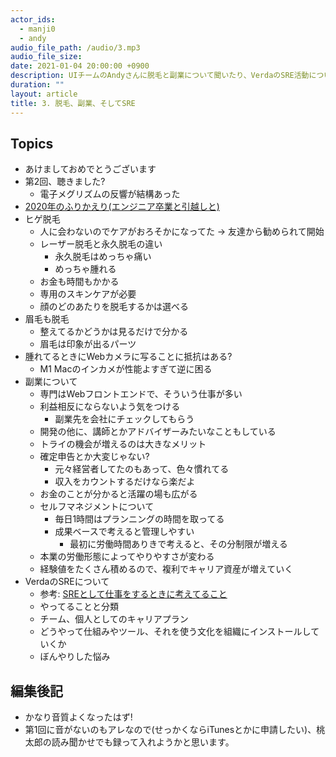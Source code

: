 ```yaml
---
actor_ids:
  - manji0
  - andy
audio_file_path: /audio/3.mp3
audio_file_size: 
date: 2021-01-04 20:00:00 +0900
description: UIチームのAndyさんに脱毛と副業について聞いたり、VerdaのSRE活動について話したりしました。
duration: ""
layout: article
title: 3. 脱毛、副業、そしてSRE
---
```


## Topics
* あけましておめでとうございます
* 第2回、聴きました?
  * 電子メグリズムの反響が結構あった
* [2020年のふりかえり(エンジニア卒業と引越しと)](https://blog.andoshin11.me/posts/2020-lookback)
* ヒゲ脱毛
  * 人に会わないのでケアがおろそかになってた → 友達から勧められて開始
  * レーザー脱毛と永久脱毛の違い
    * 永久脱毛はめっちゃ痛い
    * めっちゃ腫れる
  * お金も時間もかかる
  * 専用のスキンケアが必要
  * 顔のどのあたりを脱毛するかは選べる
* 眉毛も脱毛
  * 整えてるかどうかは見るだけで分かる
  * 眉毛は印象が出るパーツ
* 腫れてるときにWebカメラに写ることに抵抗はある?
  * M1 Macのインカメが性能よすぎて逆に困る
* 副業について
  * 専門はWebフロントエンドで、そういう仕事が多い
  * 利益相反にならないよう気をつける
    * 副業先を会社にチェックしてもらう
  * 開発の他に、講師とかアドバイザーみたいなこともしている
  * トライの機会が増えるのは大きなメリット
  * 確定申告とか大変じゃない?
    * 元々経営者してたのもあって、色々慣れてる
    * 収入をカウントするだけなら楽だよ
  * お金のことが分かると活躍の場も広がる
  * セルフマネジメントについて
    * 毎日1時間はプランニングの時間を取ってる
    * 成果ベースで考えると管理しやすい
      * 最初に労働時間ありきで考えると、その分制限が増える
  * 本業の労働形態によってやりやすさが変わる
  * 経験値をたくさん積めるので、複利でキャリア資産が増えていく
* VerdaのSREについて
    * 参考: [SREとして仕事をするときに考えてること](https://blog.manj.io/entry/20210104/1609708803)
    * やってることと分類
    * チーム、個人としてのキャリアプラン
    * どうやって仕組みやツール、それを使う文化を組織にインストールしていくか
    * ぼんやりした悩み

## 編集後記
* かなり音質よくなったはず!
* 第1回に音がないのもアレなので(せっかくならiTunesとかに申請したい)、桃太郎の読み聞かせでも録って入れようかと思います。
